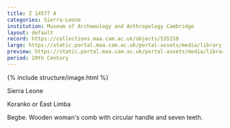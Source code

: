 ```yaml
---
title: Z 14577 A
categories: Sierra-Leone
institution: Museum of Archaeology and Anthropology Cambridge
layout: default
record: https://collections.maa.cam.ac.uk/objects/535150
large: https://static.portal.maa.cam.ac.uk/portal-assets/media/library_images/web/904795_Z_14577_A.jpg
preview: https://static.portal.maa.cam.ac.uk/portal-assets/media/library_images/web/904795_Z_14577_A.jpg
period: 20th Century
---
```

{% include structure/image.html %}

Sierra Leone

Koranko or East Limba

Begbe. Wooden woman's comb with circular handle and seven teeth.
